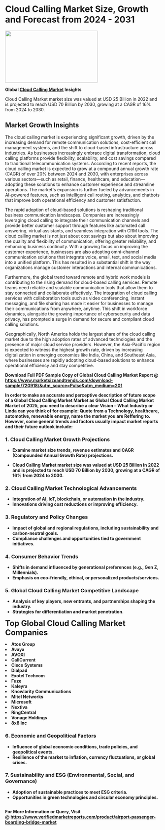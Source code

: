 <H1>Cloud Calling Market Size, Growth and Forecast from 2024 - 2031</H1><img class="aligncenter size-medium wp-image-584254" src="https://thirdeyenews.in/wp-content/uploads/2024/09/Global-Market-Research-300x168.jpeg" alt="" width="300" height="168" /><p><strong>Global&nbsp;<a href="https://www.marketsizeandtrends.com/download-sample/720918/&amp;utm_source=Pulse&amp;utm_medium=201">Cloud Calling Market</a> Insights</strong></p><p>Cloud Calling Market market size was valued at USD 25 Billion in 2022 and is projected to reach USD 70 Billion by 2030, growing at a CAGR of 16% from 2024 to 2030.</p><p><h2>Market Growth Insights</h2> <p>The cloud calling market is experiencing significant growth, driven by the increasing demand for remote communication solutions, cost-efficient call management systems, and the shift to cloud-based infrastructure across industries. As businesses increasingly embrace digital transformation, cloud calling platforms provide flexibility, scalability, and cost savings compared to traditional telecommunication systems. According to recent reports, the cloud calling market is expected to grow at a compound annual growth rate (CAGR) of over 20% between 2024 and 2030, with enterprises across various sectors—such as retail, finance, healthcare, and education—adopting these solutions to enhance customer experience and streamline operations. The market's expansion is further fueled by advancements in AI-powered features, such as intelligent call routing, analytics, and chatbots that improve both operational efficiency and customer satisfaction.</p> <p><strong></strong></p> <p>The rapid adoption of cloud-based solutions is reshaping traditional business communication landscapes. Companies are increasingly leveraging cloud calling to integrate their communication channels and provide better customer support through features like automated call answering, virtual assistants, and seamless integration with CRM tools. The cloud calling market is not just about cost savings but also about improving the quality and flexibility of communication, offering greater reliability, and enhancing business continuity. With a growing focus on improving the customer experience, businesses are also adopting omni-channel communication solutions that integrate voice, email, text, and social media into a unified platform. This has resulted in a substantial shift in the way organizations manage customer interactions and internal communications.</p> <p>Furthermore, the global trend toward remote and hybrid work models is contributing to the rising demand for cloud-based calling services. Remote teams need reliable and scalable communication tools that allow them to stay connected and collaborate effectively. The integration of cloud calling services with collaboration tools such as video conferencing, instant messaging, and file sharing has made it easier for businesses to manage their communications from anywhere, anytime. This shift in workforce dynamics, alongside the growing importance of cybersecurity and data privacy, has prompted a surge in demand for secure and compliant cloud calling solutions.</p> <p>Geographically, North America holds the largest share of the cloud calling market due to the high adoption rates of advanced technologies and the presence of major cloud service providers. However, the Asia-Pacific region is expected to witness the highest growth rate, driven by increasing digitalization in emerging economies like India, China, and Southeast Asia, where businesses are rapidly adopting cloud-based solutions to enhance operational efficiency and stay competitive.</p> <p><strong></p><p><span class=""><strong>Download Full PDF Sample Copy of Global Cloud Calling Market Report</strong> @ <a href="https://www.marketsizeandtrends.com/download-sample/720918/&amp;utm_source=Pulse&amp;utm_medium=201" target="_blank">https://www.marketsizeandtrends.com/download-sample/720918/&amp;utm_source=Pulse&amp;utm_medium=201</a></span></p><p>In order to make an accurate and perceptive description of future scope of a Global&nbsp;Cloud Calling Market Market as Global&nbsp;Cloud Calling Market Market of 2025, you need to describe a clear Vision &ndash; What Industry or Linda can you think of for example: Quote from a Technology, healthcare, automotive, renewable energy, name the market you are Reffering to. However, some general trends and factors usually impact market reports and their future outlook include:</p><h3>1.&nbsp;<strong>Cloud Calling Market Growth Projections</strong></h3><ul><li>Examine market size trends, revenue estimates and CAGR (Compounded Annual Growth Rate) projections.</li><li><p>Cloud Calling Market market size was valued at USD 25 Billion in 2022 and is projected to reach USD 70 Billion by 2030, growing at a CAGR of 16% from 2024 to 2030.</p></li></ul><h3>2.&nbsp;<strong>Cloud Calling Market Technological Advancements</strong></h3><ul><li>Integration of AI, IoT, blockchain, or automation in the industry.</li><li>Innovations driving cost reductions or improving efficiency.</li></ul><h3>3.&nbsp;<strong>Regulatory and Policy Changes</strong></h3><ul><li>Impact of global and regional regulations, including sustainability and carbon-neutral goals.</li><li>Compliance challenges and opportunities tied to government initiatives.</li></ul><h3>4.&nbsp;<strong>Consumer Behavior Trends</strong></h3><ul><li>Shifts in demand influenced by generational preferences (e.g., Gen Z, Millennials).</li><li>Emphasis on eco-friendly, ethical, or personalized products/services.</li></ul><h3>5.&nbsp;<strong>Global Cloud Calling Market Competitive Landscape</strong></h3><ul><li>Analysis of key players, new entrants, and partnerships shaping the industry.</li><li>Strategies for differentiation and market penetration.</li></ul><p data-pm-slice="1 1 []"><span style="color: inherit; font-family: inherit; font-size: 25px;">Top Global Cloud Calling Market Companies</span></p><div class="" data-test-id=""><p><li>Atos Group</li><li> Avaya</li><li> AVOXI</li><li> CallCurrent</li><li> Cisco Systems</li><li> Dialpad</li><li> Exotel Techcom</li><li> Fuze</li><li> Kaleyra</li><li> Knowlarity Communications</li><li> Mitel Networks</li><li> Microsoft</li><li> Nextiva</li><li> RingCentral</li><li> Vonage Holdings</li><li> 8x8 Inc</li></p></div><h3>6.&nbsp;<strong>Economic and Geopolitical Factors</strong></h3><ul><li>Influence of global economic conditions, trade policies, and geopolitical events.</li><li>Resilience of the market to inflation, currency fluctuations, or global crises.</li></ul><h3>7.&nbsp;<strong>Sustainability and ESG (Environmental, Social, and Governance)</strong></h3><ul><li>Adoption of sustainable practices to meet ESG criteria.</li><li>Opportunities in green technologies and circular economy principles.</li></ul><h2><strong style="font-size: 14px;">For More Information or Query, Visit @&nbsp;</strong><a style="background-color: #ffffff; font-size: 14px;" href="https://www.marketsizeandtrends.com/report/cloud-calling-market/" target="_blank">https://www.verifiedmarketreports.com/product/airport-passenger-boarding-bridge-market</a></h2>

